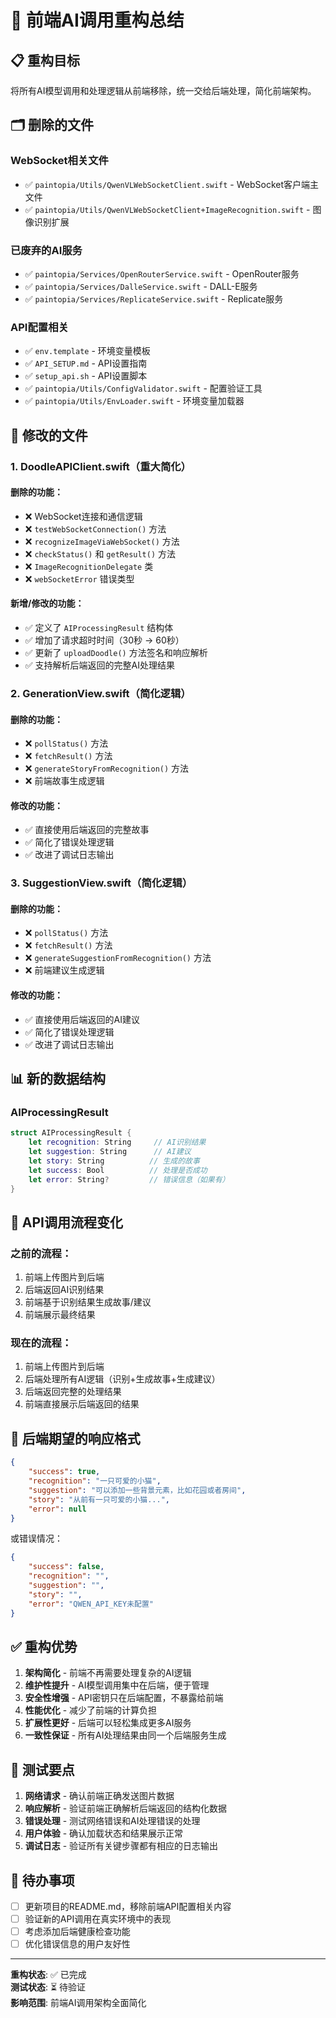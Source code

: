 # 🔄 前端AI调用重构总结

## 📋 重构目标
将所有AI模型调用和处理逻辑从前端移除，统一交给后端处理，简化前端架构。

## 🗂️ 删除的文件

### WebSocket相关文件
- ✅ `paintopia/Utils/QwenVLWebSocketClient.swift` - WebSocket客户端主文件
- ✅ `paintopia/Utils/QwenVLWebSocketClient+ImageRecognition.swift` - 图像识别扩展

### 已废弃的AI服务
- ✅ `paintopia/Services/OpenRouterService.swift` - OpenRouter服务
- ✅ `paintopia/Services/DalleService.swift` - DALL-E服务
- ✅ `paintopia/Services/ReplicateService.swift` - Replicate服务

### API配置相关
- ✅ `env.template` - 环境变量模板
- ✅ `API_SETUP.md` - API设置指南
- ✅ `setup_api.sh` - API设置脚本
- ✅ `paintopia/Utils/ConfigValidator.swift` - 配置验证工具
- ✅ `paintopia/Utils/EnvLoader.swift` - 环境变量加载器

## 🔧 修改的文件

### 1. DoodleAPIClient.swift（重大简化）

#### 删除的功能：
- ❌ WebSocket连接和通信逻辑
- ❌ `testWebSocketConnection()` 方法
- ❌ `recognizeImageViaWebSocket()` 方法
- ❌ `checkStatus()` 和 `getResult()` 方法
- ❌ `ImageRecognitionDelegate` 类
- ❌ `webSocketError` 错误类型

#### 新增/修改的功能：
- ✅ 定义了 `AIProcessingResult` 结构体
- ✅ 增加了请求超时时间（30秒 → 60秒）
- ✅ 更新了 `uploadDoodle()` 方法签名和响应解析
- ✅ 支持解析后端返回的完整AI处理结果

### 2. GenerationView.swift（简化逻辑）

#### 删除的功能：
- ❌ `pollStatus()` 方法
- ❌ `fetchResult()` 方法  
- ❌ `generateStoryFromRecognition()` 方法
- ❌ 前端故事生成逻辑

#### 修改的功能：
- ✅ 直接使用后端返回的完整故事
- ✅ 简化了错误处理逻辑
- ✅ 改进了调试日志输出

### 3. SuggestionView.swift（简化逻辑）

#### 删除的功能：
- ❌ `pollStatus()` 方法
- ❌ `fetchResult()` 方法
- ❌ `generateSuggestionFromRecognition()` 方法
- ❌ 前端建议生成逻辑

#### 修改的功能：
- ✅ 直接使用后端返回的AI建议
- ✅ 简化了错误处理逻辑
- ✅ 改进了调试日志输出

## 📊 新的数据结构

### AIProcessingResult
```swift
struct AIProcessingResult {
    let recognition: String     // AI识别结果
    let suggestion: String      // AI建议
    let story: String          // 生成的故事
    let success: Bool          // 处理是否成功
    let error: String?         // 错误信息（如果有）
}
```

## 🔄 API调用流程变化

### 之前的流程：
1. 前端上传图片到后端
2. 后端返回AI识别结果
3. 前端基于识别结果生成故事/建议
4. 前端展示最终结果

### 现在的流程：
1. 前端上传图片到后端
2. 后端处理所有AI逻辑（识别+生成故事+生成建议）
3. 后端返回完整的处理结果
4. 前端直接展示后端返回的结果

## 🔧 后端期望的响应格式

```json
{
    "success": true,
    "recognition": "一只可爱的小猫",
    "suggestion": "可以添加一些背景元素，比如花园或者房间",
    "story": "从前有一只可爱的小猫...",
    "error": null
}
```

或错误情况：
```json
{
    "success": false,
    "recognition": "",
    "suggestion": "",
    "story": "",
    "error": "QWEN_API_KEY未配置"
}
```

## ✅ 重构优势

1. **架构简化** - 前端不再需要处理复杂的AI逻辑
2. **维护性提升** - AI模型调用集中在后端，便于管理
3. **安全性增强** - API密钥只在后端配置，不暴露给前端
4. **性能优化** - 减少了前端的计算负担
5. **扩展性更好** - 后端可以轻松集成更多AI服务
6. **一致性保证** - 所有AI处理结果由同一个后端服务生成

## 🧪 测试要点

1. **网络请求** - 确认前端正确发送图片数据
2. **响应解析** - 验证前端正确解析后端返回的结构化数据
3. **错误处理** - 测试网络错误和AI处理错误的处理
4. **用户体验** - 确认加载状态和结果展示正常
5. **调试日志** - 验证所有关键步骤都有相应的日志输出

## 📝 待办事项

- [ ] 更新项目的README.md，移除前端API配置相关内容
- [ ] 验证新的API调用在真实环境中的表现
- [ ] 考虑添加后端健康检查功能
- [ ] 优化错误信息的用户友好性

---

**重构状态**: ✅ 已完成  
**测试状态**: ⏳ 待验证  
**影响范围**: 前端AI调用架构全面简化 